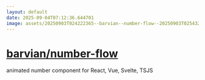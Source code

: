 ```yaml
---
layout: default
date: 2025-09-04T07:12:36.644701
image: assets/20250903T024222365--barvian--number-flow--20250903T025432117--cropped.png
---
```


# [barvian/number-flow](https://github.com/barvian/number-flow)

animated number component for React, Vue, Svelte, TSJS
